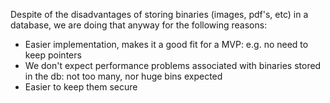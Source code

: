 
Despite of the disadvantages of storing binaries (images, pdf's, etc) in a database,
we are doing that anyway for the following reasons:

 * Easier implementation, makes it a good fit for a MVP: e.g. no need to keep pointers
 * We don't expect performance problems associated with binaries stored in the db: not too many, nor huge bins expected
 * Easier to keep them secure
